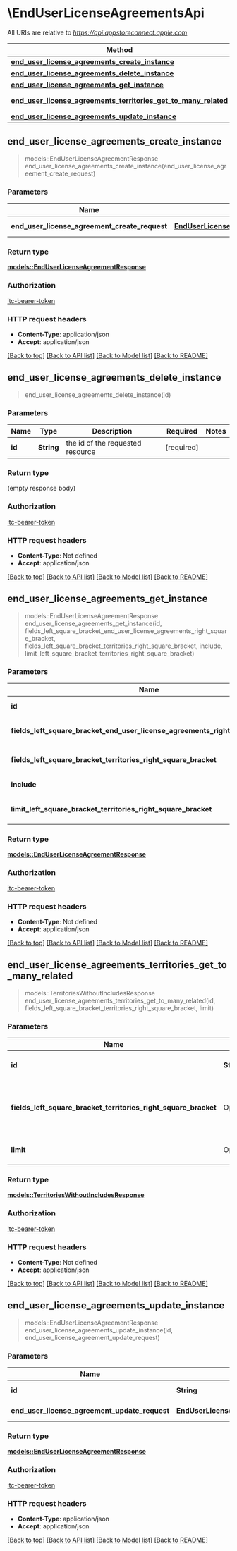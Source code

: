 # \EndUserLicenseAgreementsApi

All URIs are relative to *https://api.appstoreconnect.apple.com*

Method | HTTP request | Description
------------- | ------------- | -------------
[**end_user_license_agreements_create_instance**](EndUserLicenseAgreementsApi.md#end_user_license_agreements_create_instance) | **POST** /v1/endUserLicenseAgreements | 
[**end_user_license_agreements_delete_instance**](EndUserLicenseAgreementsApi.md#end_user_license_agreements_delete_instance) | **DELETE** /v1/endUserLicenseAgreements/{id} | 
[**end_user_license_agreements_get_instance**](EndUserLicenseAgreementsApi.md#end_user_license_agreements_get_instance) | **GET** /v1/endUserLicenseAgreements/{id} | 
[**end_user_license_agreements_territories_get_to_many_related**](EndUserLicenseAgreementsApi.md#end_user_license_agreements_territories_get_to_many_related) | **GET** /v1/endUserLicenseAgreements/{id}/territories | 
[**end_user_license_agreements_update_instance**](EndUserLicenseAgreementsApi.md#end_user_license_agreements_update_instance) | **PATCH** /v1/endUserLicenseAgreements/{id} | 



## end_user_license_agreements_create_instance

> models::EndUserLicenseAgreementResponse end_user_license_agreements_create_instance(end_user_license_agreement_create_request)


### Parameters


Name | Type | Description  | Required | Notes
------------- | ------------- | ------------- | ------------- | -------------
**end_user_license_agreement_create_request** | [**EndUserLicenseAgreementCreateRequest**](EndUserLicenseAgreementCreateRequest.md) | EndUserLicenseAgreement representation | [required] |

### Return type

[**models::EndUserLicenseAgreementResponse**](EndUserLicenseAgreementResponse.md)

### Authorization

[itc-bearer-token](../README.md#itc-bearer-token)

### HTTP request headers

- **Content-Type**: application/json
- **Accept**: application/json

[[Back to top]](#) [[Back to API list]](../README.md#documentation-for-api-endpoints) [[Back to Model list]](../README.md#documentation-for-models) [[Back to README]](../README.md)


## end_user_license_agreements_delete_instance

> end_user_license_agreements_delete_instance(id)


### Parameters


Name | Type | Description  | Required | Notes
------------- | ------------- | ------------- | ------------- | -------------
**id** | **String** | the id of the requested resource | [required] |

### Return type

 (empty response body)

### Authorization

[itc-bearer-token](../README.md#itc-bearer-token)

### HTTP request headers

- **Content-Type**: Not defined
- **Accept**: application/json

[[Back to top]](#) [[Back to API list]](../README.md#documentation-for-api-endpoints) [[Back to Model list]](../README.md#documentation-for-models) [[Back to README]](../README.md)


## end_user_license_agreements_get_instance

> models::EndUserLicenseAgreementResponse end_user_license_agreements_get_instance(id, fields_left_square_bracket_end_user_license_agreements_right_square_bracket, fields_left_square_bracket_territories_right_square_bracket, include, limit_left_square_bracket_territories_right_square_bracket)


### Parameters


Name | Type | Description  | Required | Notes
------------- | ------------- | ------------- | ------------- | -------------
**id** | **String** | the id of the requested resource | [required] |
**fields_left_square_bracket_end_user_license_agreements_right_square_bracket** | Option<[**Vec<String>**](String.md)> | the fields to include for returned resources of type endUserLicenseAgreements |  |
**fields_left_square_bracket_territories_right_square_bracket** | Option<[**Vec<String>**](String.md)> | the fields to include for returned resources of type territories |  |
**include** | Option<[**Vec<String>**](String.md)> | comma-separated list of relationships to include |  |
**limit_left_square_bracket_territories_right_square_bracket** | Option<**i32**> | maximum number of related territories returned (when they are included) |  |

### Return type

[**models::EndUserLicenseAgreementResponse**](EndUserLicenseAgreementResponse.md)

### Authorization

[itc-bearer-token](../README.md#itc-bearer-token)

### HTTP request headers

- **Content-Type**: Not defined
- **Accept**: application/json

[[Back to top]](#) [[Back to API list]](../README.md#documentation-for-api-endpoints) [[Back to Model list]](../README.md#documentation-for-models) [[Back to README]](../README.md)


## end_user_license_agreements_territories_get_to_many_related

> models::TerritoriesWithoutIncludesResponse end_user_license_agreements_territories_get_to_many_related(id, fields_left_square_bracket_territories_right_square_bracket, limit)


### Parameters


Name | Type | Description  | Required | Notes
------------- | ------------- | ------------- | ------------- | -------------
**id** | **String** | the id of the requested resource | [required] |
**fields_left_square_bracket_territories_right_square_bracket** | Option<[**Vec<String>**](String.md)> | the fields to include for returned resources of type territories |  |
**limit** | Option<**i32**> | maximum resources per page |  |

### Return type

[**models::TerritoriesWithoutIncludesResponse**](TerritoriesWithoutIncludesResponse.md)

### Authorization

[itc-bearer-token](../README.md#itc-bearer-token)

### HTTP request headers

- **Content-Type**: Not defined
- **Accept**: application/json

[[Back to top]](#) [[Back to API list]](../README.md#documentation-for-api-endpoints) [[Back to Model list]](../README.md#documentation-for-models) [[Back to README]](../README.md)


## end_user_license_agreements_update_instance

> models::EndUserLicenseAgreementResponse end_user_license_agreements_update_instance(id, end_user_license_agreement_update_request)


### Parameters


Name | Type | Description  | Required | Notes
------------- | ------------- | ------------- | ------------- | -------------
**id** | **String** | the id of the requested resource | [required] |
**end_user_license_agreement_update_request** | [**EndUserLicenseAgreementUpdateRequest**](EndUserLicenseAgreementUpdateRequest.md) | EndUserLicenseAgreement representation | [required] |

### Return type

[**models::EndUserLicenseAgreementResponse**](EndUserLicenseAgreementResponse.md)

### Authorization

[itc-bearer-token](../README.md#itc-bearer-token)

### HTTP request headers

- **Content-Type**: application/json
- **Accept**: application/json

[[Back to top]](#) [[Back to API list]](../README.md#documentation-for-api-endpoints) [[Back to Model list]](../README.md#documentation-for-models) [[Back to README]](../README.md)

